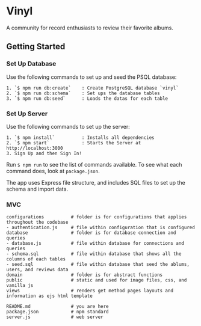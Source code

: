 # Vinyl

A community for record enthusiasts to review their favorite albums.

## Getting Started

### Set Up Database
Use the following commands to set up and seed the PSQL database:
```
1. `$ npm run db:create`	: Create PostgreSQL database `vinyl`
2. `$ npm run db:schema` 	: Set ups the database tables
3. `$ npm run db:seed`		: Loads the datas for each table
```

### Set Up Server
Use the following commands to set up the server:
```
1. `$ npm install` 			: Installs all dependencies
2. `$ npm start`			: Starts the Server at http://localhost:3000
3. Sign Up and then Sign In!
```
Run `$ npm run` to see the list of commands available. To see what each command does, look at `package.json`.

The app uses Express file structure, and includes SQL files to set up the schema and import data.

### MVC

```
configurations			# folder is for configurations that applies throughout the codebase
- authentication.js		# file within configuration that is configured
database				# folder is for database connection and queries
- database.js 			# file within database for connections and queries 
- schema.sql 			# file within database that shows all the columns of each tables
- seed.sql          	# file within database that seed the ablums, users, and reviews data
domain 					# folder is for abstract functions 
public					# static and used for image files, css, and vanilla js
views              		# renders get method pages layouts and information as ejs html template

README.md           	# you are here
package.json        	# npm standard
server.js           	# web server
```

